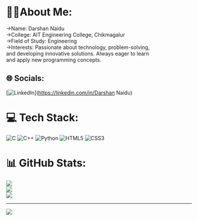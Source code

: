 #  🙋🏻About Me:         
      
->Name: Darshan Naidu<br>->College: AIT Engineering College, Chikmagalur<br>->Field of Study: Engineering<br>->Interests: Passionate about technology, problem-solving,<br>    and developing innovative solutions. Always eager to learn<br>    and apply new programming concepts.


## 🌐 Socials:
[![LinkedIn](https://img.shields.io/badge/LinkedIn-%230077B5.svg?logo=linkedin&logoColor=white)](https://linkedin.com/in/Darshan Naidu) 

# 💻 Tech Stack:
![C](https://img.shields.io/badge/c-%2300599C.svg?style=plastic&logo=c&logoColor=white) ![C++](https://img.shields.io/badge/c++-%2300599C.svg?style=plastic&logo=c%2B%2B&logoColor=white) ![Python](https://img.shields.io/badge/python-3670A0?style=plastic&logo=python&logoColor=ffdd54) ![HTML5](https://img.shields.io/badge/html5-%23E34F26.svg?style=plastic&logo=html5&logoColor=white) ![CSS3](https://img.shields.io/badge/css3-%231572B6.svg?style=plastic&logo=css3&logoColor=white)
# 📊 GitHub Stats:
![](https://github-readme-stats.vercel.app/api?username=darshan-dx&theme=blue_navy&hide_border=false&include_all_commits=false&count_private=true)<br/>
![](https://github-readme-streak-stats.herokuapp.com/?user=darshan-dx&theme=blue_navy&hide_border=false)<br/>
![](https://github-readme-stats.vercel.app/api/top-langs/?username=darshan-dx&theme=blue_navy&hide_border=false&include_all_commits=false&count_private=true&layout=compact)

---
[![](https://visitcount.itsvg.in/api?id=darshan-dx&icon=0&color=0)](https://visitcount.itsvg.in)

